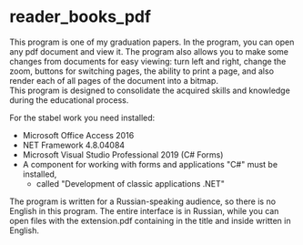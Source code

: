 # reader_books_pdf
This program is one of my graduation papers. In the program, you can open any pdf document and view it. 
The program also allows you to make some changes from documents for easy viewing: turn left and right, 
  change the zoom, buttons for switching pages, the ability to print a page, 
  and also render each of all pages of the document into a bitmap.  
This program is designed to consolidate the acquired skills and knowledge during the educational process.

For the stabel work you need installed:
- Microsoft Office Access 2016
- NET Framework 4.8.04084
- Microsoft Visual Studio Professional 2019 (C#  Forms)
- A component for working with forms and applications "C#" must be installed,
  + called "Development of classic applications .NET"

The program is written for a Russian-speaking audience, so there is no English in this program. 
The entire interface is in Russian, while you can open files with the extension.pdf containing in the title and inside written in English.
